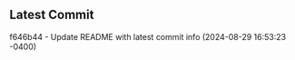 
## Latest Commit
f646b44 - Update README with latest commit info (2024-08-29 16:53:23 -0400) <Yunxi-Zhou>
